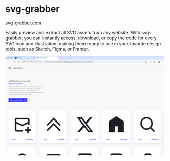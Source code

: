 # svg-grabber

[svg-grabber.com](svg-grabber.com)

Easily preview and extract all SVG assets from any website. With svg-grabber, you can instantly access, download, or copy the code for every SVG icon and illustration, making them ready to use in your favorite design tools, such as Sketch, Figma, or Framer.

![alt text](public/svg-grabber-01.png 'Screenshot of svg-grabber, a Chrome extension to preview, copy and download svg images from any website.')
